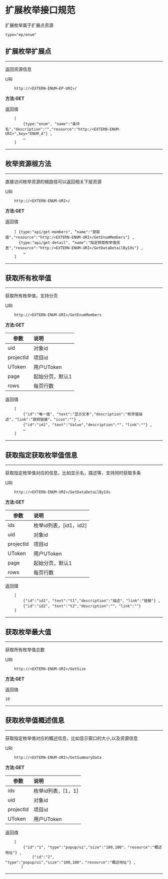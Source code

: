 # 扩展枚举接口规范

扩展枚举属于扩展点资源

	type="ep/enum"

## 扩展枚举扩展点
----------

返回资源信息

URI

		http://<EXTERN-ENUM—EP-URI>/

**方法:GET**

返回值

		[ 
			{type:"enum", "name":"条件名","description":"","resource":"http:/<EXTERN-ENUM-URI>",key="ENUM_A"} ,
			…
	    ] 
***



## 枚举资源根方法
----------

直接访问枚举资源的根路径可以返回相关下层资源

URI

		http://<EXTERN-ENUM-URI>/

**方法:GET**

返回值

		[ {type:"api/get-members", “name":"获取值","resource":"http:/<EXTERN-ENUM-URI>/GetEnumMembers"} ,
		  {type:"api/get-detail", “name":"指定获取枚举值信息","resource":"http:/<EXTERN-ENUM-URI>/GetDataDetailByIds"} ,
			…
	    ] 
***


## 获取所有枚举值
----------

获取所有枚举值，支持分页

URI

		http://<EXTERN-ENUM-URI>/GetEnumMembers

**方法:GET**


|参数 | 说明 |
| --- | :-- |
| uid| 对象id |
| projectId| 项目id |
| UToken | 用户UToken |
| page | 起始分页，默认1 |
| rows | 每页行数 |


返回值

		[ 
			{"id":"唯一值", "text":"显示文本","description":"枚举值描述"，"link":"跳转链接"，"icon":""} ,
		  	{"id":"id1", "text":"Value","description":""，"link":""} ,
			…
	    ] 
***


## 获取指定获取枚举值信息
----------

获取指定枚举值对应的信息，比如显示名，描述等，支持同时获取多条

URI

		http://<EXTERN-ENUM-URI>/GetDataDetailByIds

**方法:GET**


|参数 | 说明 |
| --- | :-- |
| ids | 枚举id列表，[id1，id2] |
| uid| 对象id |
| projectId| 项目id |
| UToken | 用户UToken |
| page | 起始分页，默认1 |
| rows | 每页行数 |


返回值

		[ 
			{"id":"id1", "text":"t1","description":"描述"，"link":"链接"} ,
		  	{"id":"id2", "text":"t2","description":""，"link":""}
	    ] 
***

## 获取枚举最大值
----------

获取所有枚举值总数

URI

		http://<EXTERN-ENUM-URI>/GetSize

**方法:GET**




返回值

	10

***

## 获取枚举值概述信息
----------

获取指定枚举值对应的概述信息，比如显示窗口的大小,以及资源信息

URI

		http://<EXTERN-ENUM-URI>/GetSummaryData

**方法:GET**


|参数 | 说明 |
| --- | :-- |
| ids | 枚举id列表，[1，1] |
| uid| 对象id |
| projectId| 项目id |
| UToken | 用户UToken |



返回值

		[ 
			{"id":"1", "type":"popup/ui","size":"100,100"，"resource":"概述地址"} ,
		        {"id":"2", "type":"popup/ui","size":"100,100"，"resource":"概述地址"} ,
	       ] 
***